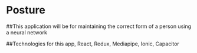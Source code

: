 # Posture

##This application will be for maintaining the correct form of a person using a neural network

##Technologies for this app, React, Redux, Mediapipe, Ionic, Capacitor
